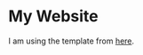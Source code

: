 # My Website

I am using the template from [here](https://startbootstrap.com/theme/clean-blog#google_vignette).
